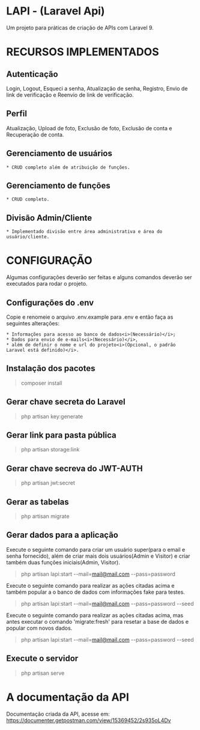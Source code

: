 # LAPI - (Laravel Api)
Um projeto para práticas de criação de APIs com Laravel 9.

# RECURSOS IMPLEMENTADOS
## Autenticação
Login, Logout, Esqueci a senha, Atualização de senha, Registro, Envio de link de verificação e Reenvio de link de verificação.

## Perfil
Atualização, Upload de foto, Exclusão de foto, Exclusão de conta e Recuperação de conta.

## Gerenciamento de usuários
    * CRUD completo além de atribuição de funções.

## Gerenciamento de funções
    * CRUD completo.

## Divisão Admin/Cliente
    * Implementado divisão entre área administrativa e área do usuário/cliente.

# CONFIGURAÇÃO
Algumas configurações deverão ser feitas e alguns comandos deverão ser executados para rodar o projeto.

## Configurações do .env
Copie e renomeie o arquivo .env.example para .env e então faça as seguintes alterações:

    * Informações para acesso ao banco de dados<i>(Necessário)</i>;
    * Dados para envio de e-mails<i>(Necessário)</i>,
    * além de definir o nome e url do projeto<i>(Opcional, o padrão Laravel está definido)</i>.

## Instalação dos pacotes
> composer install

## Gerar chave secreta do Laravel
> php artisan key:generate

## Gerar link para pasta pública
> php artisan storage:link

## Gerar chave secreva do JWT-AUTH
> php artisan jwt:secret

## Gerar as tabelas
> php artisan migrate

## Gerar dados para a aplicação
Execute o seguinte comando para criar um usuário super(para o email e senha fornecido), além de criar mais dois usuários(Admin e Visitor) e criar também duas funções iniciais(Admin, Visitor).
> php artisan lapi:start --mail=mail@mail.com --pass=password

Execute o seguinte comando para realizar as ações citadas acima e também popular a o banco de dados com informações fake para testes.
> php artisan lapi:start --mail=mail@mail.com --pass=password --seed

Execute o seguinte comando para realizar as ações citadas acima, mas antes executar o comando 'migrate:fresh' para resetar a base de dados e popular com novos dados.
> php artisan lapi:start --mail=mail@mail.com --pass=password --seed

## Execute o servidor
> php artisan serve

# A documentação da API
Documentação criada da API, acesse em: https://documenter.getpostman.com/view/15369452/2s935oL4Dv
